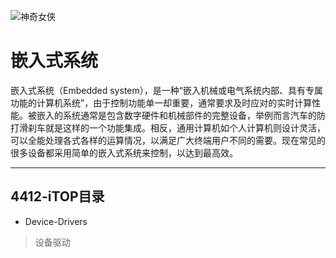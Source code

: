 
 ![神奇女侠](http://7xsic8.com1.z0.glb.clouddn.com/%E7%A5%9E%E5%A5%87%E5%A5%B3%E4%BE%A05.jpg "神奇女侠") 

 # 嵌入式系统

嵌入式系统（Embedded system），是一种“嵌入机械或电气系统内部、具有专属功能的计算机系统”，由于控制功能单一却重要，通常要求及时应对的实时计算性能。被嵌入的系统通常是包含数字硬件和机械部件的完整设备，举例而言汽车的防打滑刹车就是这样的一个功能集成。相反，通用计算机如个人计算机则设计灵活，可以全能处理各式各样的运算情况，以满足广大终端用户不同的需要。现在常见的很多设备都采用简单的嵌入式系统来控制，以达到最高效。

----------------

## 4412-iTOP目录
+ Device-Drivers
>设备驱动


